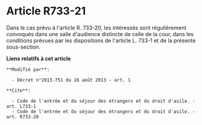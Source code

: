 # Article R733-21

Dans le cas prévu à l'article R. 733-20, les intéressés sont régulièrement convoqués dans une salle d'audience distincte de
celle de la cour, dans les conditions prévues par les dispositions de l'article L. 733-1 et de la présente sous-section.

**Liens relatifs à cet article**

	**Modifié par**:

	  - Décret n°2013-751 du 16 août 2013 - art. 1

	**Cite**:

	  - Code de l'entrée et du séjour des étrangers et du droit d'asile. - art. L733-1
	  - Code de l'entrée et du séjour des étrangers et du droit d'asile. - art. R733-20

